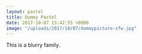 ```yaml
---
layout: pastel
title: Dummy Pastel
date: 2017-10-07 15:42:55 +0000
image: "/uploads/2017/10/07/dummypicture-sfw.jpg"
---
```



This is a blurry family.